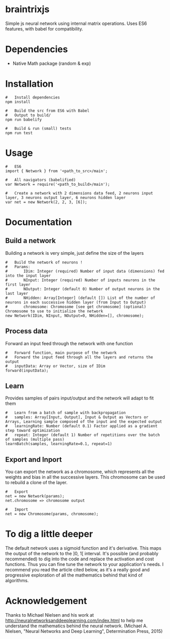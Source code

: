 # braintrixjs
Simple js neural network using internal matrix operations.
Uses ES6 features, with babel for compatibility.

# Dependencies
* Native Math package (random & exp)

# Installation
	#	Install dependencies
	npm install

	#	Build the src from ES6 with Babel
	#	Output to build/
	npm run babelify

	#	Build & run (small) tests
	npm run test
# Usage
	#	ES6
	import { Network } from '<path_to_src>/main';

	#	All navigators (babelified)
	var Network = require('<path_to_build>/main');

	#	Create a network with 2 dimensions data feed, 2 neurons input layer, 3 neurons output layer, 6 neurons hidden layer
	var net = new Network(2, 2, 3, [6]);

# Documentation
## Build a network
Building a network is very simple, just define the size of the layers

	#   Build the network of neurons !
	#   Params:
	#       IDim: Integer (required) Number of input data (dimensions) fed into the input layer
	#       NInput: Integer (required) Number of inputs neurons in the first layer
	#       NOutput: Integer (default 0) Number of output neurons in the last layer
	#       NHidden: Array[Integer] (default []) List of the number of neurons in each successive hidden layer (from Input to Output)
	#       chromosome: Chromosome [see get chromosome] (optional) Chromosome to use to initialize the network
	new Network(IDim, NInput, NOutput=0, NHidden=[], chromosome);

## Process data
Forward an input feed through the network with one function

	#   Forward function, main purpose of the network
	#   Forward the input feed through all the layers and returns the output
	#   inputData: Array or Vector, size of IDim
	forward(inputData);

## Learn
Provides samples of pairs input/output and the network will adapt to fit them

	#	Learn from a batch of sample with backpropagation
	#   samples: Array[Input, Output], Input & Output as Vectors or Arrays, Learning sample composed of the input and the expected output
	#   learningRate: Number (default 0.1) Factor applied as a gradient step toward optimization
	#   repeat: Integer (default 1) Number of repetitions over the batch of samples (multiple pass)
	learnBatch(samples, learningRate=0.1, repeat=1)

## Export and Inport
You can export the network as a chromosome, which represents all the weights and bias in all the successive layers.
This chromosome can be used to rebuild a clone of the layer.

	#	Export
	net = new Network(params);
	net.chromosome => chromosome output

	#	Import
	net = new Chromosome(params, chromosome);

# To dig a little deeper
The default network uses a sigmoid function and it's derivative. This maps the output of the network to the ]0, 1[ interval.
It's possible (and probably recommended) to dig into the code and replace the activation and cost functions. Thus you can fine tune the network to your application's needs.
I recommend you read the article cited below, as it's a really good and progressive exploration of all the mathematics behind that kind of algorithms.

# Acknowledgement
Thanks to Michael Nielsen and his work at http://neuralnetworksanddeeplearning.com/index.html to help me understand the mathematics behind the neural network. (Michael A. Nielsen, "Neural Networks and Deep Learning", Determination Press, 2015)
